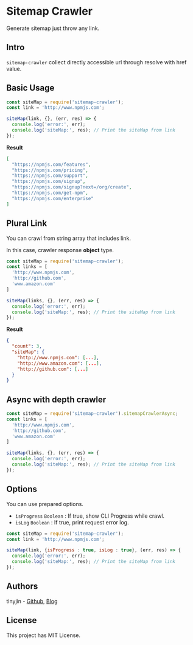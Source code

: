 # Sitemap Crawler
Generate sitemap just throw any link.

## Intro
``sitemap-crawler`` collect directly accessible url through resolve with href value.
## Basic Usage
```js
const siteMap = require('sitemap-crawler');
const link = 'http://www.npmjs.com';

siteMap(link, {}, (err, res) => {
  console.log('error:', err);
  console.log('siteMap:', res); // Print the siteMap from link
});
```
**Result**
```json
[
  "https://npmjs.com/features",
  "https://npmjs.com/pricing",
  "https://npmjs.com/support",
  "https://npmjs.com/signup",
  "https://npmjs.com/signup?next=/org/create",
  "https://npmjs.com/get-npm",
  "https://npmjs.com/enterprise"
]
```

## Plural Link
You can crawl from string array that includes link.

In this case, crawler response **object** type.
```js
const siteMap = require('sitemap-crawler');
const links = [
  'http://www.npmjs.com',
  'http://github.com',
  'www.amazon.com'
]

siteMap(links, {}, (err, res) => {
  console.log('error:', err);
  console.log('siteMap:', res); // Print the siteMap from link
});
```

**Result**
```json
{
  "count": 3,
  "siteMap": {
    "http://www.npmjs.com": [...],
    "http://www.amazon.com": [...],
    "http://github.com": [...]
  }
}
```

## Async with depth crawler
```js
const siteMap = require('sitemap-crawler').sitemapCrawlerAsync;
const links = [
  'http://www.npmjs.com',
  'http://github.com',
  'www.amazon.com'
]

siteMap(links, {}, (err, res) => {
  console.log('error:', err);
  console.log('siteMap:', res); // Print the siteMap from link
});
```

## Options
You can use prepared options.
- ``isProgress`` ``Boolean`` : If true, show CLI Progress while crawl.
- ``isLog`` ``Boolean`` : If true, print request error log.
```js
const siteMap = require('sitemap-crawler');
const link = 'http://www.npmjs.com';

siteMap(link, {isProgress : true, isLog : true}, (err, res) => {
  console.log('error:', err);
  console.log('siteMap:', res); // Print the siteMap from link
});
```

## Authors
tinyjin - [Github](https:github.com/tinyjin), [Blog](https://wlsdml1103.blog.me)

## License
This project has MIT License.